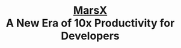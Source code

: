 <h1 align="center">
  <a href="https://www.marsx.dev/">MarsX</a><br/>
  A New Era of 10x Productivity for Developers
</h1>

